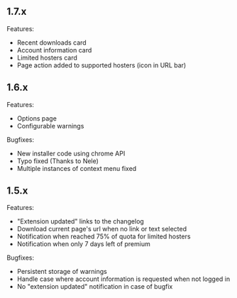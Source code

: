 ## 1.7.x

Features:

 - Recent downloads card
 - Account information card
 - Limited hosters card
 - Page action added to supported hosters (icon in URL bar)

## 1.6.x

Features:

 - Options page
 - Configurable warnings

Bugfixes:

 - New installer code using chrome API
 - Typo fixed (Thanks to Nele)
 - Multiple instances of context menu fixed

## 1.5.x

Features:

 - "Extension updated" links to the changelog
 - Download current page's url when no link or text selected
 - Notification when reached 75% of quota for limited hosters
 - Notification when only 7 days left of premium

Bugfixes:

 - Persistent storage of warnings
 - Handle case where account information is requested when not logged in
 - No "extension updated" notification in case of bugfix
